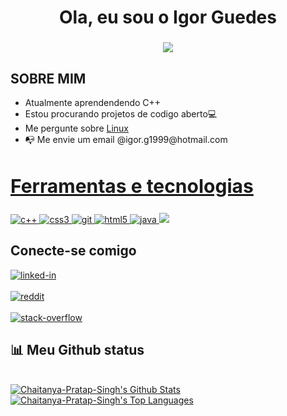 
<h1 align ="center">Ola, eu sou o Igor Guedes</h1>
<h3 align = "center"><img src="https://readme-typing-svg.herokuapp.com?color=%23F7F7F7&size=21&center=true&vCenter=true&width=650&height=100&lines=A+Student+%F0%9F%91%A8%F0%9F%8F%BB%E2%80%8D%F0%9F%8E%93+and+a+Programming+Enthusiast+%F0%9F%91%A9%E2%80%8D%F0%9F%92%BB+from+India"></h3>
<div align = "left" width = 50%>
<h2> SOBRE MIM </h2>
<ul>
<li>Atualmente aprendendendo C++</li>
<li>Estou procurando projetos de codigo aberto💻</li>
<li>Me pergunte sobre <a href ="https://www.linux.org" target = "_blank">Linux</a> </li>
<li>📭 Me envie um email @igor.g1999@hotmail.com</li>
<ul>
</div>


<h2 style="font-size:30px" align ="left" width = 100%><u>Ferramentas e tecnologias </u></h2>
<a href="https://docs.microsoft.com/pt-br/cpp/cpp/?view=msvc-170" target="_blank"> <img src="https://img.shields.io/badge/C%2B%2B-00599C?style=for-the-badge&logo=c%2B%2B&logoColor=white" alt="c++" /> </a> <a href="https://www.w3schools.com/css/" target="_blank"> <img src="https://img.shields.io/badge/CSS3-1572B6?style=for-the-badge&logo=css3&logoColor=white"
 alt="css3"  /> </a> <a href="https://git-scm.com/" target="_blank"> <img src="https://img.shields.io/badge/Git-F05032?style=for-the-badge&logo=git&logoColor=white" alt="git" /> </a> <a href="https://www.w3.org/html/" target="_blank"> <img src="https://img.shields.io/badge/HTML5-E34F26?style=for-the-badge&logo=html5&logoColor=white" alt="html5" /> </a> <a href="https://www.java.com" target="_blank"> <img src="https://img.shields.io/badge/Java-ED8B00?style=for-the-badge&logo=java&logoColor=white" alt="java" />  <a href="https://www.javascript.com/" target="_blank"> <img src="https://img.shields.io/badge/JavaScript-323330?style=for-the-badge&logo=javascript&logoColor=F7DF1E alt="js"/> </a> </p>

<div>
<h2  > Conecte-se comigo </h2>

[<img align="top" alt="linked-in" src="https://img.shields.io/badge/linkedin-%230077B5.svg?&style=for-the-badge&logo=linkedin&logoColor=white" />](https://www.linkedin.com/in/igor-guedes-93632a193/)
<br>  
[<img align="top" alt="reddit" src="https://img.shields.io/badge/Reddit-FF4500?style=for-the-badge&logo=reddit&logoColor=white"/>](https://www.reddit.com/user/igorcguedes)
<br>  
[<img align="top" alt="stack-overflow" src="https://img.shields.io/badge/stack%20overflow-FE7A16?logo=stack-overflow&logoColor=white&style=for-the-badge" />](https://pt.stackoverflow.com/users/268151/igor-guedes)
<br>  
</div>
  
## 📊 Meu Github status

  <br/>
    <a href="https://github.com/Chaitanya-Pratap-Singh/github-readme-stats"><img alt="Chaitanya-Pratap-Singh's Github Stats" src="https://github-readme-stats.vercel.app/api?username=igorcguedes&show_icons=true&count_private=true&theme=react&hide_border=true&bg_color=0D1117" /></a>
  <a href="https://github.com/Chaitanya-Pratap-Singh/github-readme-stats"><img alt="Chaitanya-Pratap-Singh's Top Languages" src="https://github-readme-stats.vercel.app/api/top-langs/?username=igorcguedes&langs_count=8&count_private=true&layout=compact&theme=react&hide_border=true&bg_color=0D1117" /></a>
  <br/>
